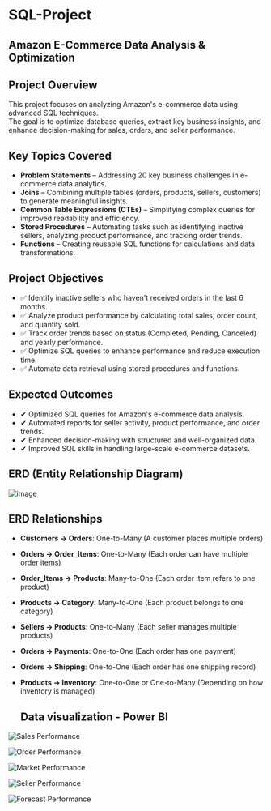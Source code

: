 # SQL-Project 

## Amazon E-Commerce Data Analysis & Optimization

## Project Overview
This project focuses on analyzing Amazon's e-commerce data using advanced SQL techniques.  
The goal is to optimize database queries, extract key business insights, and enhance decision-making for sales, orders, and seller performance.

## Key Topics Covered
- **Problem Statements** – Addressing 20 key business challenges in e-commerce data analytics.  
- **Joins** – Combining multiple tables (orders, products, sellers, customers) to generate meaningful insights.  
- **Common Table Expressions (CTEs)** – Simplifying complex queries for improved readability and efficiency.  
- **Stored Procedures** – Automating tasks such as identifying inactive sellers, analyzing product performance, and tracking order trends.  
- **Functions** – Creating reusable SQL functions for calculations and data transformations.  

## Project Objectives
- ✅ Identify inactive sellers who haven't received orders in the last 6 months.  
- ✅ Analyze product performance by calculating total sales, order count, and quantity sold.  
- ✅ Track order trends based on status (Completed, Pending, Canceled) and yearly performance.  
- ✅ Optimize SQL queries to enhance performance and reduce execution time.  
- ✅ Automate data retrieval using stored procedures and functions.  

## Expected Outcomes
- ✔ Optimized SQL queries for Amazon's e-commerce data analysis.
- ✔ Automated reports for seller activity, product performance, and order trends.
- ✔ Enhanced decision-making with structured and well-organized data.
- ✔ Improved SQL skills in handling large-scale e-commerce datasets.


## ERD (Entity Relationship Diagram)

![image](https://github.com/user-attachments/assets/d0538e23-32dc-46aa-9be8-9690c6adc32e)

## ERD Relationships

- **Customers → Orders**: One-to-Many (A customer places multiple orders)  
- **Orders → Order_Items**: One-to-Many (Each order can have multiple order items)  
- **Order_Items → Products**: Many-to-One (Each order item refers to one product)  
- **Products → Category**: Many-to-One (Each product belongs to one category)  
- **Sellers → Products**: One-to-Many (Each seller manages multiple products)  
- **Orders → Payments**: One-to-One (Each order has one payment)  
- **Orders → Shipping**: One-to-One (Each order has one shipping record)  
- **Products → Inventory**: One-to-One or One-to-Many (Depending on how inventory is managed)

  ## Data visualization - Power BI
![Sales Performance](https://github.com/user-attachments/assets/a496939b-dcef-400e-ad31-2b5fc0b2d3e4)

![Order Performance](https://github.com/user-attachments/assets/e01e0ab5-bd5f-4712-b5c9-91d546eb5da8)

![Market Performance](https://github.com/user-attachments/assets/1942e2ba-e1dc-4183-9ff2-d6537ed681df)

![Seller Performance](https://github.com/user-attachments/assets/742c9835-d92e-472b-a39e-79a16185850a)

![Forecast Performance](https://github.com/user-attachments/assets/3fc4e17c-e63e-4db5-b628-c35a6a72cb1b)

